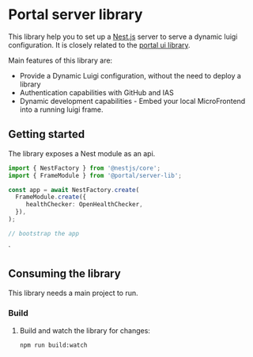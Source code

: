 # Portal server library

This library help you to set up a [Nest.js](https://nestjs.com/) server to serve a dynamic luigi configuration.
It is closely related to the [portal ui library](https://github.com/openmfp/portal-ui-lib).

Main features of this library are:

* Provide a Dynamic Luigi configuration, without the need to deploy a library
* Authentication capabilities with GitHub and IAS
* Dynamic development capabilities - Embed your local MicroFrontend into a running luigi frame.

## Getting started

The library exposes a Nest module as an api.

```ts
import { NestFactory } from '@nestjs/core';
import { FrameModule } from '@portal/server-lib';

const app = await NestFactory.create(
  FrameModule.create({
     healthChecker: OpenHealthChecker,
  }),
);

// bootstrap the app
```

` 

## Consuming the library

This library needs a main project to run.

### Build

1. Build and watch the library for changes:
    ```bash
    npm run build:watch
    ```